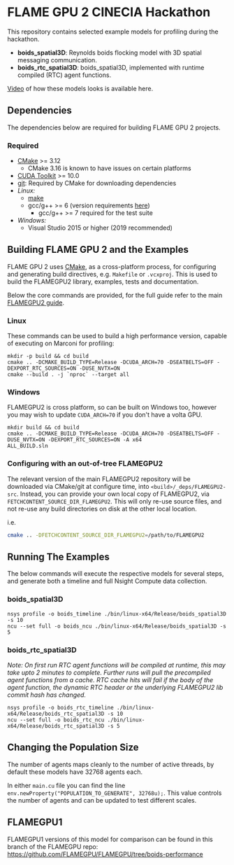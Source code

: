 # FLAME GPU 2 CINECIA Hackathon
This repository contains selected example models for profiling during the hackathon.

* **boids_spatial3D**: Reynolds boids flocking model with 3D spatial messaging communication.
* **boids_rtc_spatial3D**: boids_spatial3D, implemented with runtime compiled (RTC) agent functions.

[Video](https://youtu.be/4GTOQvdV5Mg) of how these models looks is available here.

## Dependencies

The dependencies below are required for building FLAME GPU 2 projects.

### Required

* [CMake](https://cmake.org/) >= 3.12
  * CMake 3.16 is known to have issues on certain platforms
* [CUDA Toolkit](https://developer.nvidia.com/cuda-toolkit) >= 10.0
* [git](https://git-scm.com/): Required by CMake for downloading dependencies
* *Linux:*
  * [make](https://www.gnu.org/software/make/)
  * gcc/g++ >= 6 (version requirements [here](https://docs.nvidia.com/cuda/cuda-installation-guide-linux/index.html#system-requirements))
      * gcc/g++ >= 7 required for the test suite 
* *Windows:*
  * Visual Studio 2015 or higher (2019 recommended)


## Building FLAME GPU 2 and the Examples

FLAME GPU 2 uses [CMake](https://cmake.org/), as a cross-platform process, for configuring and generating build directives, e.g. `Makefile` or `.vcxproj`. This is used to build the FLAMEGPU2 library, examples, tests and documentation.

Below the core commands are provided, for the full guide refer to the main [FLAMEGPU2 guide](https://github.com/FLAMEGPU/FLAMEGPU2_dev/blob/master/README.md).

### Linux

These commands can be used to build a high performance version, capable of executing on Marconi for profiling:

```
mkdir -p build && cd build
cmake .. -DCMAKE_BUILD_TYPE=Release -DCUDA_ARCH=70 -DSEATBELTS=OFF -DEXPORT_RTC_SOURCES=ON -DUSE_NVTX=ON
cmake --build . -j `nproc` --target all
```

### Windows

FLAMEGPU2 is cross platform, so can be built on Windows too, however you may wish to update `CUDA_ARCH=70` if you don't have a volta GPU.
```
mkdir build && cd build
cmake .. -DCMAKE_BUILD_TYPE=Release -DCUDA_ARCH=70 -DSEATBELTS=OFF -DUSE_NVTX=ON -DEXPORT_RTC_SOURCES=ON -A x64
ALL_BUILD.sln
```

### Configuring with an out-of-tree FLAMEGPU2

The relevant version of the main FLAMEGPU2 repository will be downloaded via CMake/git at configure time, into `<build>/_deps/FLAMEGPU2-src`.
Instead, you can provide your own local copy of FLAMEGPU2, via `FETCHCONTENT_SOURCE_DIR_FLAMEGPU2`. This will only re-use source files, and not re-use any build directories on disk at the other local location.

i.e.
```bash
cmake .. -DFETCHCONTENT_SOURCE_DIR_FLAMEGPU2=/path/to/FLAMEGPU2
```


## Running The Examples

The below commands will execute the respective models for several steps, and generate both a timeline and full Nsight Compute data collection.

### boids_spatial3D
```
nsys profile -o boids_timeline ./bin/linux-x64/Release/boids_spatial3D -s 10
ncu --set full -o boids_ncu ./bin/linux-x64/Release/boids_spatial3D -s 5
```

### boids_rtc_spatial3D

*Note: On first run RTC agent functions will be compiled at runtime, this may take upto 2 minutes to complete. Further runs will pull the precompiled agent functions from a cache. RTC cache hits will fail if the body of the agent function, the dynamic RTC header or the underlying FLAMEGPU2 lib commit hash has changed.*

```
nsys profile -o boids_rtc_timeline ./bin/linux-x64/Release/boids_rtc_spatial3D -s 10
ncu --set full -o boids_rtc_ncu ./bin/linux-x64/Release/boids_rtc_spatial3D -s 5
```

## Changing the Population Size

The number of agents maps cleanly to the number of active threads, by default these models have 32768 agents each.

In either `main.cu` file you can find the line `env.newProperty("POPULATION_TO_GENERATE", 32768u);`. This value controls the number of agents and can be updated to test different scales.

## FLAMEGPU1

FLAMEGPU1 versions of this model for comparison can be found in this branch of the FLAMEGPU repo: https://github.com/FLAMEGPU/FLAMEGPU/tree/boids-performance
